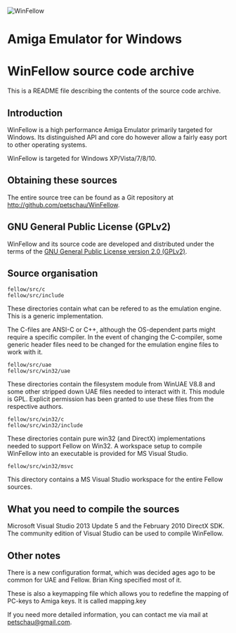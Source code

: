 ![WinFellow](./fellow/Docs/WinFellow/winfellow_logo_large.png)
# Amiga Emulator for Windows

WinFellow source code archive
=============================

This is a README file describing the contents of the source code archive.

Introduction
------------
WinFellow is a high performance Amiga Emulator primarily targeted for Windows.
Its distinguished API and core do however allow a fairly easy port to other operating systems.

WinFellow is targeted for Windows XP/Vista/7/8/10.

Obtaining these sources
-----------------------
The entire source tree can be found as a Git repository at http://github.com/petschau/WinFellow.

GNU General Public License (GPLv2)
----------------------------------
WinFellow and its source code are developed and distributed under the terms of the
[GNU General Public License version 2.0 (GPLv2)](http://www.gnu.org/licenses/old-licenses/gpl-2.0.html).

Source organisation
-------------------
```
fellow/src/c
fellow/src/include
```
These directories contain what can be refered to as the emulation engine. This is a
generic implementation.

The C-files are ANSI-C or C++, although the OS-dependent parts might require a specific
compiler. In the event of changing the C-compiler, some generic header files need to be
changed for the emulation engine files to work with it.
```
fellow/src/uae
fellow/src/win32/uae
```
These directories contain the filesystem module from WinUAE V8.8 and some
other stripped down UAE files needed to interact with it. This module is GPL.
Explicit permission has been granted to use these files from the respective authors.
```
fellow/src/win32/c
fellow/src/win32/include
```
These directories contain pure win32 (and DirectX) implementations needed to
support Fellow on Win32. A workspace setup to compile WinFellow into
an executable is provided for MS Visual Studio.
```
fellow/src/win32/msvc
```
This directory contains a MS Visual Studio workspace for the entire Fellow sources.

What you need to compile the sources
------------------------------------

Microsoft Visual Studio 2013 Update 5 and the February 2010 DirectX SDK.
The community edition of Visual Studio can be used to compile WinFellow.

Other notes
-----------

There is a new configuration format, which was decided ages ago
to be common for UAE and Fellow. Brian King specified most of it.

These is also a keymapping file which allows you to redefine the
mapping of PC-keys to Amiga keys. It is called mapping.key

If you need more detailed information, you can contact me via mail at
[petschau@gmail.com](mailto:petschau@gmail.com).
